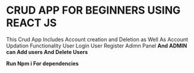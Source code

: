 <h1>CRUD APP FOR BEGINNERS USING REACT JS </h1>
This Crud App Includes Account creation and Deletion as Well As Account Updation Functionality 
User Login
User Register 
Adimn Panel 
<b >And ADMIN can Add users And Delete Users</b>

<b>Run Npm i For dependencies</b>
